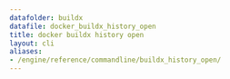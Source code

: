 ```yaml
---
datafolder: buildx
datafile: docker_buildx_history_open
title: docker buildx history open
layout: cli
aliases:
- /engine/reference/commandline/buildx_history_open/
---
```


<!--
This page is automatically generated from Docker's source code. If you want to
suggest a change to the text that appears here, open a ticket or pull request
in the source repository on GitHub:

https://github.com/docker/buildx
-->
